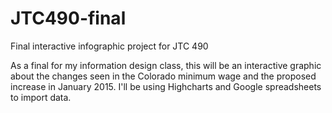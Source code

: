 JTC490-final
============

Final interactive infographic project for JTC 490

As a final for my information design class, this will be an interactive graphic about the changes seen in the Colorado minimum wage and the proposed increase in January 2015. I'll be using Highcharts and Google spreadsheets to import data.
